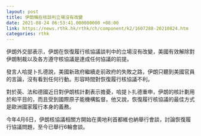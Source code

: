 ```yaml
---
layout: post
title: 伊朗稱在核談判立場沒有改變
date: 2021-08-24 06:53:41.000000000 +08:00
link: https://news.rthk.hk/rthk/ch/component/k2/1607288-20210824.htm
categories: rthk
---
```


伊朗外交部表示，伊朗在恢復履行核協議談判中的立場沒有改變，美國有效解除對伊朗制裁以及各方遵守核協議是達成任何協議的前提。

發言人哈提卜扎德說，美國新政府繼續走前政府的失敗之路，伊朗只聽到美國官員的言論，沒有看到任何行動。形容時間對恢復履行核協議不利。

對於英、法和德國近日對伊朗核計劃表示擔憂，哈提卜扎德重申，伊朗的核計劃用於和平目的，而且受到國際原子能機構監督。他又說，恢復履行核協議的最佳方式是歐洲國家履行本身的義務。

今年4月6日，伊朗核協議相關方開始在奧地利首都維也納舉行會談，討論恢復履行協議問題，至今已舉行6輪會談。
